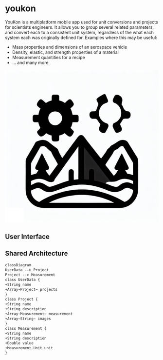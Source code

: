 # youkon
YouKon is a multiplatform mobile app used for unit conversions and projects for scientists engineers.
It allows you to group several related parameters, and convert each to a consistent unit system, regardless of the what each system each was originally defined for.
Examples where this may be useful:
- Mass properties and dimensions of an aerospace vehicle
- Density, elastic, and strength properties of a material
- Measurement quantities for a recipe
- ... and many more

![App Icon](assets/icon.png)

## User Interface

## Shared Architecture

```mermaid
classDiagram
UserData --> Project
Project --> Measurement
class UserData {
+String name
+Array~Project~ projects
}
class Project {
+String name
+String description
+Array~Measurement~ measurement
+Array~String~ images
}
class Measurement {
+String name
+String description
+Double value
+Measurement.Unit unit
} 
```
